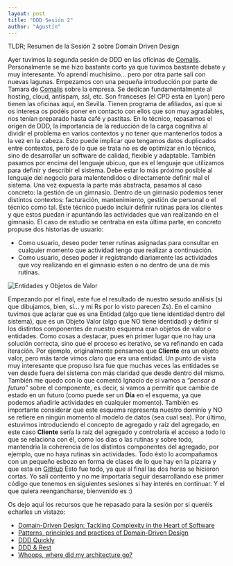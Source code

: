 ```yaml
---
layout: post
title: "DDD Sesión 2"
author: "Agustín"
---
```

TLDR; Resumen de la Sesión 2 sobre Domain Driven Design

Ayer tuvimos la segunda sesión de DDD en las oficinas de [Comalis](https://www.comalis.com/). Personalmente se me hizo bastante corto ya que tuvimos bastante debate y muy interesante. Yo aprendí muchísimo… pero por otra parte salí con nuevas lagunas.
Empezamos con una pequeña introducción por parte de Tamara de [Comalis](https://www.comalis.com/) sobre la empresa. Se dedican fundamentalmente al hosting, cloud, antispam, ssl, etc. Son franceses (el CPD esta en Lyon) pero tienen las oficinas aquí, en Sevilla. Tienen programa de afiliados, así que si os interesa os podéis poner en contacto con ellos que son muy agradables, nos tenían preparado hasta café y pastitas.
En lo técnico, repasamos el origen de DDD, la importancia de la reducción de la carga cognitiva al dividir el problema en varios contextos y no tener que mantenerlos todos a la vez en la cabeza. Esto puede implicar que tengamos datos duplicados entre contextos, pero de lo que se trata no es de optimizar en lo técnico, sino de desarrollar un software de calidad, flexible y adaptable.
También pasamos por encima del lenguaje ubicuo, que es el lenguaje que utilizamos para definir y describir el sistema. Debe estar lo más próximo posible al lenguaje del negocio para malentendidos o directamente definir mal el sistema.
Una vez expuesta la parte más abstracta, pasamos al caso concreto: la gestión de un gimnasio. Dentro de un gimnasio podemos tener distintos contextos: facturación, mantenimiento, gestión de personal o el técnico como tal. Este técnico puedo incluir definir rutinas para los clientes y que estos puedan ir apuntando las actividades que van realizando en el gimnasio. El caso de estudio se centraba en esta última parte, en concreto propuse dos historias de usuario:

* Como usuario, deseo poder tener rutinas asignadas para consultar en cualquier momento que actividad tengo que realizar a continuación.
* Como usuario, deseo poder ir registrando diariamente las actividades que voy realizando en el gimnasio esten o no dentro de una de mis rutinas.

![Entidades y Objetos de Valor](https://drive.google.com/uc?export=view&id=0BymoUnvpt9LxVUNHV1lSMlFuZ0E)

Empezando por el final, este fue el resultado de nuestro sesudo análisis (si que dibujamos, bien, sí… y mi Rs por lo visto parecen Zs).
En el camino tuvimos que aclarar que es una Entidad (algo que tiene identidad dentro del sistema), que es un Objeto Valor (algo que NO tiene identidad) y definir si los distintos componentes de nuestro esquema eran objetos de valor o entidades. Como cosas a destacar, pues en primer lugar que no hay una solución correcta, sino que el proceso es iterativo, se va refinando en cada iteración. Por ejemplo, originalmente pensamos que **Cliente** era un objeto valor, pero más tarde vimos claro que era una entidad.
Un punto de vista muy interesante que propuso Isra fue que muchas veces las entidades se ven desde fuera del sistema con más claridad que desde dentro del mismo. También me quedo con lo que comentó Ignacio de si vamos a *“pensar a futuro”* sobre el componente, es decir, si vamos a permitir que cambie de estado en un futuro (como puede ser un **Día** en el esquema, ya que podemos añadirle actividades en cualquier momento). También es importante considerar que este esquema representa nuestro dominio y NO se refiere en ningún momento al modelo de datos (sea cual sea).
Por último, estuvimos introduciendo el concepto de agregado y raíz del agregado, en este caso **Cliente** sería la raíz del agregado y controlaría el acceso a todo lo que se relaciona con él, como los días o las rutinas y sobre todo, mantendria la coherencia de los distintos componentes del agregado, por ejemplo, que no haya rutinas sin actividades.
Todo ésto lo acompañamos con un pequeño esbozo en forma de clases de lo que hay en la pizarra y que esta en [GitHub](https://github.com/agustinventura/ddd-svqjug)
Esto fue todo, ya que al final las dos horas se hicieron cortas. Yo salí contento y no me importaría seguir desarrollando ese primer código que tenemos en siguientes sesiones si hay interés en continuar. Y el que quiera reengancharse, bienvenido es :)

Os dejo aquí los recursos que he repasado para la sesión por si queréis echarles un vistazo:

* [Domain-Driven Design: Tackling Complexity in the Heart of Software](https://www.amazon.es/Domain-Driven-Design-Tackling-Complexity-Software/dp/0321125215)
* [Patterns, principles and practices of Domain-Driven Design](https://www.amazon.es/Patterns-Principles-Practices-Domain-Driven-Design/dp/1118714709)
* [DDD Quickly](https://www.infoq.com/minibooks/domain-driven-design-quickly)
* [DDD & Rest](https://www.youtube.com/watch?v=1OgvUIsv96o)
* [Whoops, where did my architecture go?](https://www.youtube.com/watch?v=v1XIcgFUIEw)

